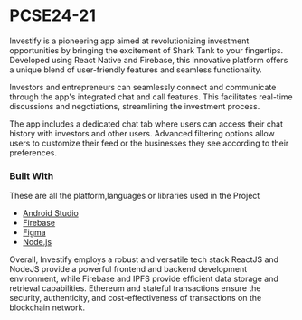 # PCSE24-21

Investify is a pioneering app aimed at revolutionizing investment opportunities by bringing the excitement of Shark Tank to your fingertips. Developed using React Native and Firebase, this innovative platform offers a unique blend of user-friendly features and seamless functionality.

Investors and entrepreneurs can seamlessly connect and communicate through the app's integrated chat and call features. This facilitates real-time discussions and negotiations, streamlining the investment process.

The app includes a dedicated chat tab where users can access their chat history with investors and other users. Advanced filtering options allow users to customize their feed or the businesses they see according to their preferences.


### Built With

These are all the platform,languages or libraries used in the Project
* [Android Studio](https://reactnative.dev/)
* [Firebase](https://firebase.google.com/)
* [Figma](https://angular.io/)
* [Node.js](https://nodejs.org/en)

Overall, Investify employs a robust and versatile tech stack  ReactJS and NodeJS provide a powerful frontend and backend development environment, while Firebase and IPFS provide efficient data storage and retrieval capabilities. Ethereum and stateful transactions ensure the security, authenticity, and cost-effectiveness of transactions on the blockchain network.


